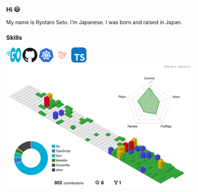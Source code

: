 ### Hi 😃
My name is Ryotaro Seto. I’m Japanese. I was born and raised in Japan.
### Skills

[<img src="./public/images/go.svg" width="40" height="40" />](https://golang.org/)
[<img src="./public/images/github.svg" width="40" height="40" />](https://github.com/)
[<img src="./public/images/kubernetes.svg" width="40" height="40" />](https://cloud.google.com/learn/what-is-kubernetes?hl=ja)
[<img src="./public/images/laravel.svg" width="40" height="40" />](https://laravel.com/)
[<img src="./public/images/typescript.svg" width="40" height="40" />](https://www.typescriptlang.org/)![](./profile-3d-contrib/profile-gitblock.svg)